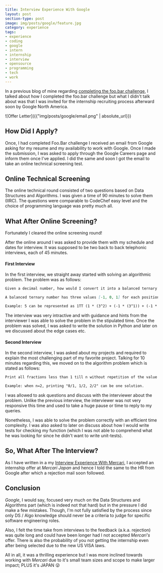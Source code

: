 ```yaml
---
title: Interview Experience With Google
layout: post
section-type: post
image: img/posts/google/feature.jpg
category: experience
tags:
- experience
- coding
- google
- intern
- internship
- interview
- opensource
- programming
- tech
- work
---
```


In a previous blog of mine regarding [completing the foo.bar challenge](https://thealphadollar.me/experience/2019/10/03/foobar.html), I talked about how I completed the foo.bar challenge but what I didn't talk about was that I was invited for the internship recruiting process afterward soon by Google North America.

![Offer Letter]({{"img/posts/google/email.png" | absolute_url}})

## How Did I Apply?

Once, I had completed Foo.Bar challenge I received an email from Google asking for my resume and my availability to work with Google. Once I made the submission, I was asked to apply through the Google Careers page and inform them once I've applied. I did the same and soon I got the email to take an online technical screening test.

## Online Technical Screening

The online technical round consisted of two questions based on Data Structures and Algorithms. I was given a time of 90 minutes to solve them (IIRC). The questions were comparable to CodeChef easy level and the choice of programming language was pretty much all.

## What After Online Screening?

Fortunately I cleared the online screening round!

After the online around I was asked to provide them with my schedule and dates for interview. It was supposed to be two back to back telephonic interviews, each of 45 minutes.

#### First Interview

In the first interview, we straight away started with solving an algorithmic problem. The problem was as follows:

```markdown
Given a decimal number, how would I convert it into a balanced ternary number.

A balanced ternary number has three values [-1, 0, 1] for each position and like binary, powers to 3 are available to use. (For purpose of easy distinguishment, we will be writing -1 as 'T'),

Example: 5 can be represented as 1TT (1 * (3^2) + (-1 * (3^1)) + (-1 * (3^0)))
```

The interview was very intractive and with guidance and hints from the interviewer I was able to solve the problem in the stipulated time. Once the problem was solved, I was asked to write the solution in Python and later on we discussed about the edge cases etc.

#### Second Interview

In the second interview, I was asked about my projects and required to explain the most challenging part of my favorite project. Talking for 10 minutes regarding this, we moved on to the algorithm problem which is stated as follows:

```markdown
Print all fractions less than 1 till n without repetition of the value in an increasing order (including 0 and 1).

Example: when n=2, printing "0/1, 1/2, 2/2" can be one solution.
```

I was allowed to ask questions and discuss with the interviewer about the problem. Unlike the previous interview, the interviewer was not very responsive this time and used to take a huge pause or time to reply to my queries.

Nonetheless, I was able to solve the problem correctly with an efficient time complexity. I was also asked to later on discuss about how I would write tests for checking my function (which I was not able to comprehend what he was looking for since he didn't want to write unit-tests).

## So, What After The Interview?

As I have written in a my [Interview Experience With Mercari](https://thealphadollar.me/experience/2019/10/31/mercari_interview.html), I accepted an internship offer at *Mercari Japan* and hence I told the same to the HR from Google after which a rejection mail soon followed.

## Conclusion

*Google*, I would say, focused very much on the Data Structures and Algorithms part (which is indeed not that hard)  but in the pressure I did make a few mistakes. Though, I'm not fully satisfied by the process since only DS / Algo knowledge should never be a criteria to judge for specific software engineering roles.

Also, I felt the time take from interviews to the feedback (a.k.a. rejection) was quite long and could have been longer had I not accepted *Mercari's* offer. There is also the probability of you not getting the internship even after being selected due to the new US VISA laws.

All in all, it was a thrilling experience but I was more inclined towards working with *Mercari* due to it's small team sizes and scope to make larger impact; PLUS it's JAPAN :stuck_out_tongue_winking_eye: